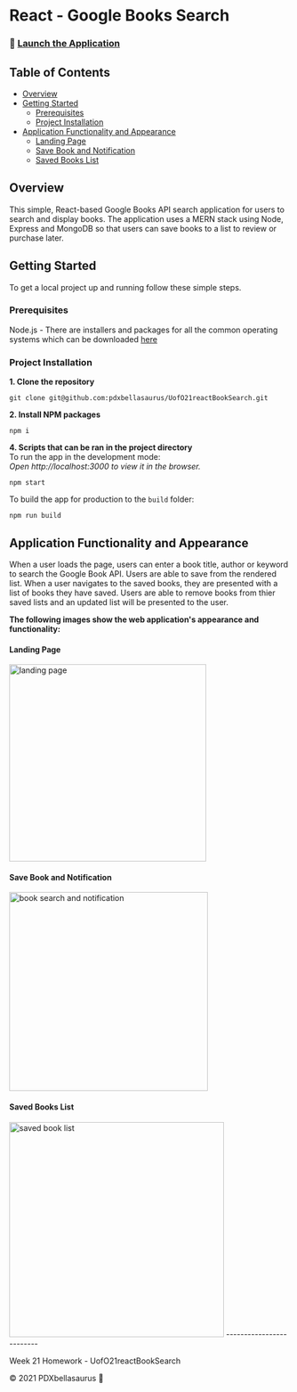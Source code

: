 # React - Google Books Search

### :rocket: [Launch the Application](https://stunning-yosemite-11209.herokuapp.com/)

## Table of Contents
- [Overview](#Overview)
- [Getting Started](#Getting-started)
    * [Prerequisites](#prerequisites)
    * [Project Installation](#project-installation)
- [Application Functionality and Appearance](#Application-Functionality-and-Appearance)
    * [Landing Page](#Landing-page)
    * [Save Book and Notification](#save-book-and-notification)
    * [Saved Books List](#saved-books-list)

## Overview

This simple, React-based Google Books API search application for users to search and display books. The application uses a MERN stack using Node, Express and MongoDB so that users can save books to a list to review or purchase later.

## Getting Started

To get a local project up and running follow these simple steps.

### Prerequisites

Node.js - There are installers and packages for all the common operating systems which can be downloaded [here](nodejs.org/)

### Project Installation

**1. Clone the repository**
   ```
   git clone git@github.com:pdxbellasaurus/UofO21reactBookSearch.git
   ```
**2. Install NPM packages**
   ```
   npm i
   ```
**4. Scripts that can be ran in the project directory** \
    To run the app in the development mode: \
    *Open http://localhost:3000 to view it in the browser.*

```
npm start
```

To build the app for production to the `build` folder:
```
npm run build
```
## Application Functionality and Appearance

When a user loads the page, users can enter a book title, author or keyword to search the Google Book API. Users are able to save from the rendered list. When a user navigates to the saved books, they are presented with a list of books they have saved. Users are able to remove books from thier saved lists and an updated list will be presented to the user.

**The following images show the web application's appearance and functionality:**

#### Landing Page

<img width="354" alt="landing page" src="https://user-images.githubusercontent.com/74746211/124382218-24b71b00-dc7b-11eb-8741-1b516ee68bb4.PNG">

#### Save Book and Notification

<img width="357" alt="book search and notification" src="https://user-images.githubusercontent.com/74746211/124382234-313b7380-dc7b-11eb-9fe0-1e31c2b6cb18.PNG">

#### Saved Books List

<img width="386" alt="saved book list" src="https://user-images.githubusercontent.com/74746211/124382236-34cefa80-dc7b-11eb-9fe1-3cf1f2faf746.PNG">
-------------------------

Week 21 Homework - UofO21reactBookSearch

© 2021 PDXbellasaurus :sauropod:

